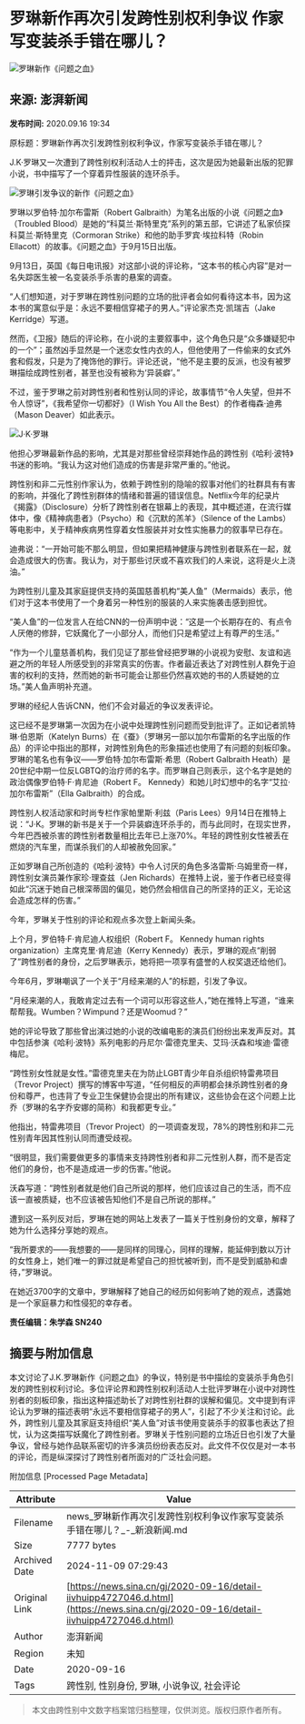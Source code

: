 # 罗琳新作再次引发跨性别权利争议 作家写变装杀手错在哪儿？

![罗琳新作《问题之血》](//n.sinaimg.cn/sinakd2020916s/23/w323h500/20200916/b6d6-izeysaz5901308.jpg/w700d1q75cms.jpg?by=cms_fixed_width)

## 来源: 澎湃新闻  
**发布时间:** 2020.09.16 19:34  

原标题：罗琳新作再次引发跨性别权利争议，作家写变装杀手错在哪儿？

J.K·罗琳又一次遭到了跨性别权利活动人士的抨击，这次是因为她最新出版的犯罪小说，书中描写了一个穿着异性服装的连环杀手。

![罗琳引发争议的新作《问题之血》](//k.sinaimg.cn/n/sinakd2020916s/23/w323h500/20200916/b6d6-izeysaz5901308.jpg/w700d1q75cms.jpg?by=cms_fixed_width)

罗琳以罗伯特·加尔布雷斯（Robert Galbraith）为笔名出版的小说《问题之血》（Troubled Blood）是她的“科莫兰·斯特里克”系列的第五部，它讲述了私家侦探科莫兰·斯特里克（Cormoran Strike）和他的助手罗宾·埃拉科特（Robin Ellacott）的故事。《问题之血》于9月15日出版。

9月13日，英国《每日电讯报》对这部小说的评论称，“这本书的核心内容”是对一名失踪医生被一名变装杀手杀害的悬案的调查。

“人们想知道，对于罗琳在跨性别问题的立场的批评者会如何看待这本书，因为这本书的寓意似乎是：永远不要相信穿裙子的男人。”评论家杰克·凯瑞吉（Jake Kerridge）写道。

然而，《卫报》随后的评论称，在小说的主要叙事中，这个角色只是“众多嫌疑犯中的一个”；虽然凶手显然是一个迷恋女性内衣的人，但他使用了一件偷来的女式外套和假发，只是为了掩饰他的罪行。评论还说，“他不是主要的反派，也没有被罗琳描绘成跨性别者，甚至也没有被称为‘异装癖’。”

不过，鉴于罗琳之前对跨性别者和性别认同的评论，故事情节“令人失望，但并不令人惊讶”，《我希望你一切都好》（I Wish You All the Best）的作者梅森·迪弗（Mason Deaver）如此表示。

![J·K·罗琳](//k.sinaimg.cn/n/sinakd2020916s/400/w1200h800/20200916/3795-izeysaz5901320.jpg/w700d1q75cms.jpg?by=cms_fixed_width)

他担心罗琳最新作品的影响，尤其是对那些曾经崇拜她作品的跨性别《哈利·波特》书迷的影响。“我认为这对他们造成的伤害是非常严重的。”他说。

跨性别和非二元性别作家认为，依赖于跨性别的隐喻的叙事对他们的社群具有有害的影响，并强化了跨性别群体的情绪和普遍的错误信息。Netflix今年的纪录片《揭露》（Disclosure）分析了跨性别者在银幕上的表现，其中概述道，在流行媒体中，像《精神病患者》（Psycho）和《沉默的羔羊》（Silence of the Lambs）等电影中，关于精神疾病男性穿着女性服装并对女性实施暴力的叙事早已存在。

迪弗说：“一开始可能不那么明显，但如果把精神健康与跨性别者联系在一起，就会造成很大的伤害。我认为，对于那些讨厌或不喜欢我们的人来说，这将是火上浇油。”

为跨性别儿童及其家庭提供支持的英国慈善机构“美人鱼”（Mermaids）表示，他们对于这本书使用了一个身着另一种性别的服装的人来实施袭击感到担忧。

“美人鱼”的一位发言人在给CNN的一份声明中说：“这是一个长期存在的、有点令人厌倦的修辞，它妖魔化了一小部分人，而他们只是希望过上有尊严的生活。”

“作为一个儿童慈善机构，我们见证了那些曾经把罗琳的小说视为安慰、友谊和逃避之所的年轻人所感受到的非常真实的伤害。作者最近表达了对跨性别人群免于迫害的权利的支持，然而她的新书可能会让那些仍然喜欢她的书的人质疑她的立场。”美人鱼声明补充道。

罗琳的经纪人告诉CNN，他们不会对最近的争议发表评论。

这已经不是罗琳第一次因为在小说中处理跨性别问题而受到批评了。正如记者凯特琳·伯恩斯（Katelyn Burns）在《蚕》（罗琳另一部以加尔布雷斯的名字出版的作品）的评论中指出的那样，对跨性别角色的形象描述也使用了有问题的刻板印象。罗琳的笔名也有争议——罗伯特·加尔布雷斯·希思（Robert Galbraith Heath）是20世纪中期一位反LGBTQ的治疗师的名字。而罗琳自己则表示，这个名字是她的政治偶像罗伯特·F·肯尼迪（Robert F。 Kennedy）和她儿时幻想中的名字“艾拉·加尔布雷斯”（Ella Galbraith）的合成。

跨性别人权活动家和时尚专栏作家帕里斯·利兹（Paris Lees）9月14日在推特上说：“J·K。罗琳的新书是关于一个异装癖连环杀手的，而与此同时，在现实世界，今年巴西被杀害的跨性别者数量相比去年已上涨70%。年轻的跨性别女性被丢在燃烧的汽车里，而谋杀我们的人却被赦免回家。”

正如罗琳自己所创造的《哈利·波特》中令人讨厌的角色多洛雷斯·乌姆里奇一样，跨性别女演员兼作家珍·理查兹（Jen Richards）在推特上说，鉴于作者已经变得如此“沉迷于她自己根深蒂固的偏见，她仍然会相信自己的所坚持的正义，无论这会造成怎样的伤害。”

今年，罗琳关于性别的评论和观点多次登上新闻头条。

上个月，罗伯特·F·肯尼迪人权组织（Robert F。 Kennedy human rights organization）主席克里·肯尼迪（Kerry Kennedy）表示，罗琳的观点“削弱了”跨性别者的身份，之后罗琳表示，她将把一项享有盛誉的人权奖退还给他们。

今年6月，罗琳嘲讽了一个关于“月经来潮的人”的标题，引发了争议。

“月经来潮的人，我敢肯定过去有一个词可以形容这些人，”她在推特上写道，“谁来帮帮我。Wumben？Wimpund？还是Woomud？”

她的评论导致了那些曾出演过她的小说的改编电影的演员们纷纷出来发声反对。其中包括参演《哈利·波特》系列电影的丹尼尔·雷德克里夫、艾玛·沃森和埃迪·雷德梅尼。

“跨性别女性就是女性。”雷德克里夫在为防止LGBT青少年自杀组织特雷弗项目（Trevor Project）撰写的博客中写道，“任何相反的声明都会抹杀跨性别者的身份和尊严，也违背了专业卫生保健协会提出的所有建议，这些协会在这个问题上比乔（罗琳的名字乔安娜的简称）和我都更专业。”

他指出，特雷弗项目（Trevor Project）的一项调查发现，78%的跨性别和非二元性别青年因其性别认同而遭受歧视。

“很明显，我们需要做更多的事情来支持跨性别者和非二元性别人群，而不是否定他们的身份，也不是造成进一步的伤害。”他说。

沃森写道：“跨性别者就是他们自己所说的那样，他们应该过自己的生活，而不应该一直被质疑，也不应该被告知他们不是自己所说的那样。”

遭到这一系列反对后，罗琳在她的网站上发表了一篇关于性别身份的文章，解释了她为什么选择分享她的观点。

“我所要求的——我想要的——是同样的同理心，同样的理解，能延伸到数以万计的女性身上，她们唯一的罪过就是希望自己的担忧被听到，而不是受到威胁和虐待，”罗琳说。

在她近3700字的文章中，罗琳解释了她自己的经历如何影响了她的观点，透露她是一个家庭暴力和性侵犯的幸存者。

**责任编辑：朱学森 SN240**

## 摘要与附加信息

<!-- tcd_abstract -->
本文讨论了J.K.罗琳新作《问题之血》的争议，特别是书中描绘的变装杀手角色引发的跨性别权利讨论。多位评论界和跨性别权利活动人士批评罗琳在小说中对跨性别者的刻板印象，指出这种描述助长了对跨性别社群的误解和偏见。文中提到有评论认为罗琳的描述表明“永远不要相信穿裙子的男人”，引起了不少关注和讨论。此外，跨性别儿童及其家庭支持组织“美人鱼”对该书使用变装杀手的叙事也表达了担忧，认为这类描写妖魔化了跨性别者。罗琳关于性别问题的立场近日也引发了大量争议，曾经与她作品联系密切的许多演员纷纷表态反对。此文件不仅仅是对一本书的评论，而是纵深探讨了跨性别者所面对的广泛社会问题。
<!-- tcd_abstract_end -->

附加信息 [Processed Page Metadata]

| Attribute       | Value                                  |
|-----------------|----------------------------------------|
| Filename        | news_罗琳新作再次引发跨性别权利争议作家写变装杀手错在哪儿？_-_新浪新闻.md                             |
| Size            | 7777 bytes                           |
| Archived Date   | 2024-11-09 07:29:43                             |
| Original Link   | [https://news.sina.cn/gj/2020-09-16/detail-iivhuipp4727046.d.html](https://news.sina.cn/gj/2020-09-16/detail-iivhuipp4727046.d.html)                       |
| Author          | 澎湃新闻                               |
| Region          | 未知                               |
| Date            | 2020-09-16                                 |
| Tags            | 跨性别, 性别身份, 罗琳, 小说争议, 社会评论                                 |
>
> 本文由跨性别中文数字档案馆归档整理，仅供浏览。版权归原作者所有。
>